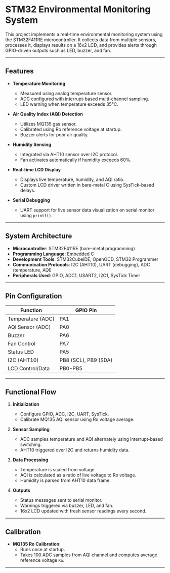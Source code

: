 # STM32 Environmental Monitoring System

This project implements a real-time environmental monitoring system using the STM32F411RE microcontroller. It collects data from multiple sensors, processes it, displays results on a 16x2 LCD, and provides alerts through GPIO-driven outputs such as LED, buzzer, and fan.

---

## Features

- **Temperature Monitoring**
  - Measured using analog temperature sensor.
  - ADC configured with interrupt-based multi-channel sampling.
  - LED warning when temperature exceeds 35°C.

- **Air Quality Index (AQI) Detection**
  - Utilizes MQ135 gas sensor.
  - Calibrated using Ro reference voltage at startup.
  - Buzzer alerts for poor air quality.

- **Humidity Sensing**
  - Integrated via AHT10 sensor over I2C protocol.
  - Fan activates automatically if humidity exceeds 60%.

- **Real-time LCD Display**
  - Displays live temperature, humidity, and AQI ratio.
  - Custom LCD driver written in bare-metal C using SysTick-based delays.

- **Serial Debugging**
  - UART support for live sensor data visualization on serial monitor using `printf()`.

---

## System Architecture

- **Microcontroller**: STM32F411RE (bare-metal programming)
- **Programming Language**: Embedded C
- **Development Tools**: STM32CubeIDE, OpenOCD, STM32 Programmer
- **Communication Protocols**: I2C (AHT10), UART (debugging), ADC (temperature, AQI)
- **Peripherals Used**: GPIO, ADC1, USART2, I2C1, SysTick Timer

---

## Pin Configuration

| Function        | GPIO Pin |
|----------------|----------|
| Temperature (ADC) | PA1      |
| AQI Sensor (ADC)  | PA0      |
| Buzzer            | PA6      |
| Fan Control       | PA7      |
| Status LED        | PA5      |
| I2C (AHT10)       | PB8 (SCL), PB9 (SDA) |
| LCD Control/Data  | PB0-PB5 |

---

## Functional Flow

1. **Initialization**
   - Configure GPIO, ADC, I2C, UART, SysTick.
   - Calibrate MQ135 AQI sensor using Ro voltage average.

2. **Sensor Sampling**
   - ADC samples temperature and AQI alternately using interrupt-based switching.
   - AHT10 triggered over I2C and returns humidity data.

3. **Data Processing**
   - Temperature is scaled from voltage.
   - AQI is calculated as a ratio of live voltage to Ro voltage.
   - Humidity is parsed from AHT10 data frame.

4. **Outputs**
   - Status messages sent to serial monitor.
   - Warnings triggered via buzzer, LED, and fan.
   - 16x2 LCD updated with fresh sensor readings every second.

---

## Calibration

- **MQ135 Ro Calibration**:
  - Runs once at startup.
  - Takes 100 ADC samples from AQI channel and computes average reference voltage `Ro`.

---



